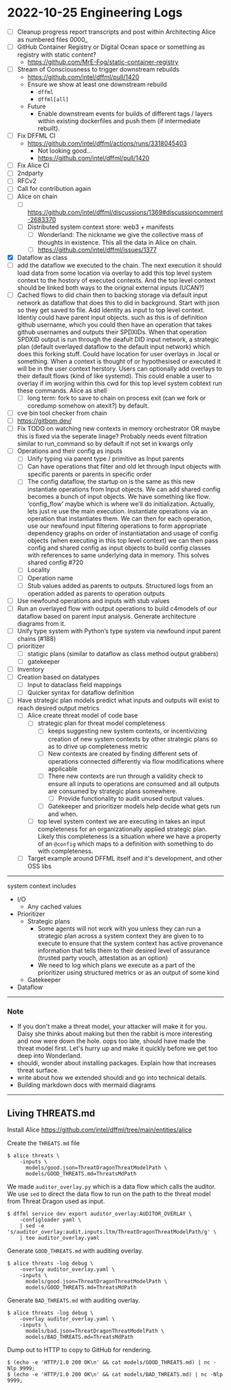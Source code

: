 # 2022-10-25 Engineering Logs

- [ ] Cleanup progress report transcripts and post within Architecting Alice as numbered files 0000_
- [ ] GitHub Container Registry or Digital Ocean space or something as registry with static content?
  - https://github.com/MrE-Fog/static-container-registry
- [ ] Stream of Consciousness to trigger downstream rebuilds
  - https://github.com/intel/dffml/pull/1420
  - Ensure we show at least one downstream rebuild
    - `dffml`
    - `dffml[all]`
  - Future
    - Enable downstream events for builds of different tags / layers
      within existing dockerfiles and push them (if intermediate rebuilt).
- [ ] Fix DFFML CI
  - https://github.com/intel/dffml/actions/runs/3318045403
    - Not looking good...
    - https://github.com/intel/dffml/pull/1420
- [ ] Fix Alice CI
- [ ] 2ndparty
- [ ] RFCv2
- [ ] Call for contribution again
- [ ] Alice on chain
  - [ ] https://github.com/intel/dffml/discussions/1369#discussioncomment-2683370
  - [ ] Distributed system context store: web3 + manifests
    - [ ] Wonderland: The nickname we give the collective mass of thoughts in existence. This all the data in Alice on chain.
    - [ ] https://github.com/intel/dffml/issues/1377
- [x] Dataflow as class
- [ ] add the dataflow we executed to the chain. The next execution it should load data from some location via overlay to add this top level system context to the hostory of executed contexts. And the top level context should be linked both ways to the orignal external inputs (UCAN?)
- [ ] Cached flows to did chain then to backing storage via default input network as dataflow that does this to did in background. Start with json so they get saved to file. Add identity as input to top level context. Identiy could have parent input objects. such as this is of definition github username, which you could then have an operation that takes github usernames and outputs their SPDXIDs. When that operation SPDXID output is run through the deafult DID input network, a strategic plan (default overlayed dataflow to the default input network) which does this forking stuff. Could have location for user overlays in .local or something. When a context is thought of or hypothesised or executed it will be in the user context herstory. Users can optionally add overlays to their default flows (kind of like systemd). This could enable a user to overlay if im worjing within this cwd for this top level system cobtext run these commands. Alice as shell
  - [ ] long term: fork to save to chain on process exit (can we fork or coredump somehow on atexit?) by default.
- [ ] cve bin tool checker from chain
- [ ] https://gitbom.dev/
- [ ] Fix TODO on watching new contexts in memory orchestrator OR maybe this is fixed via the seperate linage? Probably needs event filtration similar to run_command so by default if not set in kwargs only 
- [ ] Operations and their config as inputs
  - [ ] Unify typing via parent type / primitive as Input parents
  - [ ] Can have operations that filter and old let through Input objects with specific parents or parents in specific order
  - [ ] The config dataflow, the startup on is the same as this new instantiate operations from Input objects. We can add shared config becomes a bunch of input objects. We have something like flow. ‘config_flow’ maybe which is where we’ll do initialization. Actually, lets just re use the main execution. Instantiate operations via an operation that instantiates them. We can then for each operation, use our newfound input filtering operations to form appropriate dependency graphs on order of instantiatation and usage of config objects (when executing in this top level context) we can then pass config and shared config as input objects to build config classes with references to same underlying data in memory. This solves shared config #720
  - [ ] Locality
  - [ ] Operation name
  - [ ] Stub values added as parents to outputs. Structured logs from an operation added as parents to operation outputs
- [ ] Use newfound operations and inputs with stub values
- [ ] Run an overlayed flow with output operations to build c4models of our dataflow based on parent input analysis. Generate architecture diagrams from it.
- [ ] Unify type system with Python’s type system via newfound input parent chains (#188)
- [ ] prioritizer
  - [ ] statigic plans (similar to dataflow as class method output grabbers)
  - [ ] gatekeeper
- [ ] Inventory
- [ ] Creation based on datatypes
  - [ ] Input to dataclass field mappings
  - [ ] Quicker syntax for dataflow definition
- [ ] Have strategic plan models predict what inputs and outputs will exist to reach desired output metrics
  - [ ] Alice create threat model of code base
    - [ ] strategic plan for threat model completeness
      - [ ] keeps suggesting new system contexts, or incentivizing creation of new system contexts by other strategic plans so as to drive up completeness metric
      - [ ] New contexts are created by finding different sets of operations connected differently via flow modifications where applicable
      - [ ] There new contexts are run through a validity check to ensure all inputs to operations are consumed and all outputs are consumed by strategic plans somewhere.
        - [ ] Provide functionality to audit unused output values.
      - [ ] Gatekeeper and prioritizer models help decide what gets run and when.
    - [ ] top level system context we are executing in takes an input completeness for an organizationally applied strategic plan. Likely this completeness is a situation where we have a property of an `@config` which maps to a definition with something to do with completeness.
  - [ ] Target example around DFFML itself and it's development, and other OSS libs

---

system context includes

- I/O
  - Any cached values
- Prioritizer
  - Strategic plans
    - Some agents will not work with you unless they can run a strategic plan across a system context they are given to to execute to ensure that the system context has active provenance information that tells them to their desired level of assurance (trusted party vouch, attestation as an option)
    - We need to log which plans we execute as a part of the prioritizer using structured metrics or as an output of some kind
  - Gatekeeper
- Dataflow

---

### Note

- If you don't make a threat model, your attacker will make it for you. Daisy she thinks about making but then the rabbit is more interesting and now were down the hole. oops too late, should have made the threat model first. Let's hurry up and make it quickly before we get too deep into Wonderland.
- shouldi, wonder about installing packages. Explain how that increases threat surface.
- write about how we extended shouldi and go into technical details.
- Building markdown docs with mermaid diagrams

---

## Living THREATS.md

Install Alice https://github.com/intel/dffml/tree/main/entities/alice

Create the `THREATS.md` file

```console
$ alice threats \
    -inputs \
      models/good.json=ThreatDragonThreatModelPath \
      models/GOOD_THREATS.md=ThreatsMdPath
```

We made `auditor_overlay.py` which is a data flow which calls the auditor. We
use `sed` to direct the data flow to run on the path to the threat model from
Threat Dragon used as input.

```console
$ dffml service dev export auditor_overlay:AUDITOR_OVERLAY \
    -configloader yaml \
    | sed -e 's/auditor_overlay:audit.inputs.ltm/ThreatDragonThreatModelPath/g' \
    | tee auditor_overlay.yaml
```

Generate `GOOD_THREATS.md` with auditing overlay.

```console
$ alice threats -log debug \
    -overlay auditor_overlay.yaml \
    -inputs \
      models/good.json=ThreatDragonThreatModelPath \
      models/GOOD_THREATS.md=ThreatsMdPath
```

Generate `BAD_THREATS.md` with auditing overlay.

```console
$ alice threats -log debug \
    -overlay auditor_overlay.yaml \
    -inputs \
      models/bad.json=ThreatDragonThreatModelPath \
      models/BAD_THREATS.md=ThreatsMdPath
```

Dump out to HTTP to copy to GitHub for rendering.

```console
$ (echo -e 'HTTP/1.0 200 OK\n' && cat models/GOOD_THREATS.md) | nc -Nlp 9999;
$ (echo -e 'HTTP/1.0 200 OK\n' && cat models/BAD_THREATS.md) | nc -Nlp 9999;
```